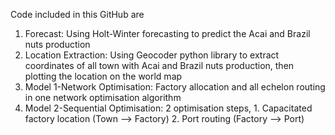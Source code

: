 Code included in this GitHub are
1. Forecast: Using Holt-Winter forecasting to predict the Acai and Brazil nuts production
2. Location Extraction: Using Geocoder python library to extract coordinates of all town with Acai and Brazil nuts production, then plotting the location on the world map
3. Model 1-Network Optimisation: Factory allocation and all echelon routing in one network optimisation algorithm
4. Model 2-Sequential Optimisation: 2 optimisation steps, 1. Capacitated factory location (Town --> Factory) 2. Port routing (Factory --> Port) 
